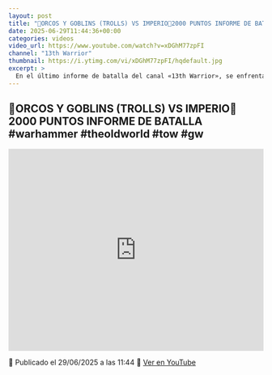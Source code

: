 ```yaml
---
layout: post
title: "🎲ORCOS Y GOBLINS (TROLLS) VS IMPERIO🎲2000 PUNTOS INFORME DE BATALLA #warhammer #theoldworld #tow #gw"
date: 2025-06-29T11:44:36+00:00
categories: videos
video_url: https://www.youtube.com/watch?v=xDGhM77zpFI
channel: "13th Warrior"
thumbnail: https://i.ytimg.com/vi/xDGhM77zpFI/hqdefault.jpg
excerpt: >
  En el último informe de batalla del canal «13th Warrior», se enfrentan los temibles Orcos y Goblins contra las disciplinadas fuerzas del Imperio en un duelo de 2000 puntos. Este emocionante enfrentamiento en el mundo de Warhammer promete intensas estrategias y épicas confrontaciones, capturando la esencia del Viejo Mundo. Únete a nosotros en «El Heraldo del Viejo Mundo» para desentrañar los detalles de esta épica contienda.
---
```


## 🎲ORCOS Y GOBLINS (TROLLS) VS IMPERIO🎲2000 PUNTOS INFORME DE BATALLA #warhammer #theoldworld #tow #gw

<iframe width="100%" height="400" src="https://www.youtube.com/embed/xDGhM77zpFI" frameborder="0" allowfullscreen></iframe>

📅 Publicado el 29/06/2025 a las 11:44
🔗 [Ver en YouTube](https://www.youtube.com/watch?v=xDGhM77zpFI)
